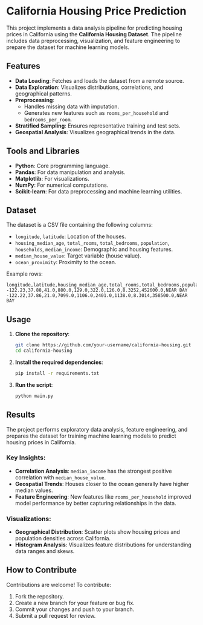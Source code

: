 # California Housing Price Prediction

This project implements a data analysis pipeline for predicting housing prices in California using the **California Housing Dataset**. The pipeline includes data preprocessing, visualization, and feature engineering to prepare the dataset for machine learning models.

## Features

- **Data Loading**: Fetches and loads the dataset from a remote source.
- **Data Exploration**: Visualizes distributions, correlations, and geographical patterns.
- **Preprocessing**:
  - Handles missing data with imputation.
  - Generates new features such as `rooms_per_household` and `bedrooms_per_room`.
- **Stratified Sampling**: Ensures representative training and test sets.
- **Geospatial Analysis**: Visualizes geographical trends in the data.

## Tools and Libraries

- **Python**: Core programming language.
- **Pandas**: For data manipulation and analysis.
- **Matplotlib**: For visualizations.
- **NumPy**: For numerical computations.
- **Scikit-learn**: For data preprocessing and machine learning utilities.

## Dataset

The dataset is a CSV file containing the following columns:

- `longitude`, `latitude`: Location of the houses.
- `housing_median_age`, `total_rooms`, `total_bedrooms`, `population`, `households`, `median_income`: Demographic and housing features.
- `median_house_value`: Target variable (house value).
- `ocean_proximity`: Proximity to the ocean.

Example rows:

```csv
longitude,latitude,housing_median_age,total_rooms,total_bedrooms,population,households,median_income,median_house_value,ocean_proximity
-122.23,37.88,41.0,880.0,129.0,322.0,126.0,8.3252,452600.0,NEAR BAY
-122.22,37.86,21.0,7099.0,1106.0,2401.0,1138.0,8.3014,358500.0,NEAR BAY
```

## Usage

1. **Clone the repository**:

   ```bash
   git clone https://github.com/your-username/california-housing.git
   cd california-housing
   ```

2. **Install the required dependencies**:

   ```bash
   pip install -r requirements.txt
   ```

3. **Run the script**:
   ```bash
   python main.py
   ```

## Results

The project performs exploratory data analysis, feature engineering, and prepares the dataset for training machine learning models to predict housing prices in California.

### Key Insights:

- **Correlation Analysis**: `median_income` has the strongest positive correlation with `median_house_value`.
- **Geospatial Trends**: Houses closer to the ocean generally have higher median values.
- **Feature Engineering**: New features like `rooms_per_household` improved model performance by better capturing relationships in the data.

### Visualizations:

- **Geographical Distribution**: Scatter plots show housing prices and population densities across California.
- **Histogram Analysis**: Visualizes feature distributions for understanding data ranges and skews.

## How to Contribute

Contributions are welcome! To contribute:

1. Fork the repository.
2. Create a new branch for your feature or bug fix.
3. Commit your changes and push to your branch.
4. Submit a pull request for review.

